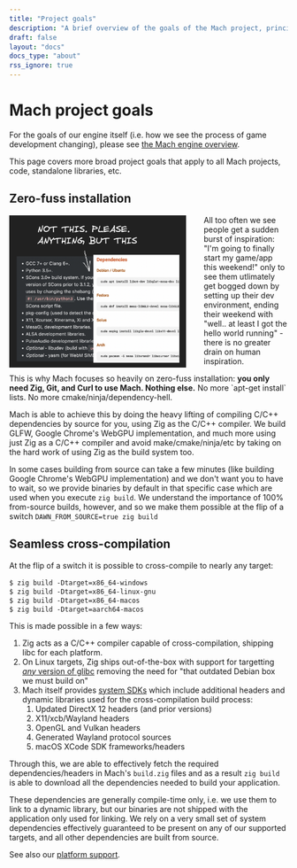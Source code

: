 ```yaml
---
title: "Project goals"
description: "A brief overview of the goals of the Mach project, principals we adhere to, etc."
draft: false
layout: "docs"
docs_type: "about"
rss_ignore: true
---
```


# Mach project goals

For the goals of our engine itself (i.e. how we see the process of game development changing), please see [the Mach engine overview](../../engine).

This page covers more broad project goals that apply to all Mach projects, code, standalone libraries, etc.

## Zero-fuss installation

<div>
    <img alt="no more apt-get install" src="/img/not-this-anything-but-this.png" style="width: 20rem; float: left; padding-right: 2rem;"></img>
    <p>All too often we see people get a sudden burst of inspiration: "I'm going to finally start my game/app this weekend!" only to see them utlimately get bogged down by setting up their dev environment, ending their weekend with "well.. at least I got the hello world running" - there is no greater drain on human inspiration.</p>
    <p>This is why Mach focuses so heavily on zero-fuss installation: <strong>you only need Zig, Git, and Curl to use Mach. Nothing else.</strong> No more `apt-get install` lists. No more cmake/ninja/dependency-hell.</p>
</div>

Mach is able to achieve this by doing the heavy lifting of compiling C/C++ dependencies by source for you, using Zig as the C/C++ compiler. We build GLFW, Google Chrome's WebGPU implementation, and much more using just Zig as a C/C++ compiler and avoid make/cmake/ninja/etc by taking on the hard work of using Zig as the build system too.

In some cases building from source can take a few minutes (like building Google Chrome's WebGPU implementation) and we don't want you to have to wait, so we provide binaries by default in that specific case which are used when you execute `zig build`. We understand the importance of 100% from-source builds, however, and so we make them possible at the flip of a switch `DAWN_FROM_SOURCE=true zig build`

## Seamless cross-compilation

At the flip of a switch it is possible to cross-compile to nearly any target:

```
$ zig build -Dtarget=x86_64-windows
$ zig build -Dtarget=x86_64-linux-gnu
$ zig build -Dtarget=x86_64-macos
$ zig build -Dtarget=aarch64-macos
```

This is made possible in a few ways:

1. Zig acts as a C/C++ compiler capable of cross-compilation, shipping libc for each platform.
2. On Linux targets, Zig ships out-of-the-box with support for targetting [_any_ version of glibc](https://github.com/ziglang/glibc-abi-tool/) removing the need for "that outdated Debian box we must build on"
3. Mach itself provides [system SDKs](https://github.com/hexops/mach-system-sdk) which include additional headers and dynamic libraries used for the cross-compilation build process:
   1. Updated DirectX 12 headers (and prior versions)
   2. X11/xcb/Wayland headers
   3. OpenGL and Vulkan headers
   4. Generated Wayland protocol sources
   5. macOS XCode SDK frameworks/headers

Through this, we are able to effectively fetch the required dependencies/headers in Mach's `build.zig` files and as a result `zig build` is able to download all the dependencies needed to build your application.

These dependencies are generally compile-time only, i.e. we use them to link to a dynamic library, but our binaries are not shipped with the application only used for linking. We rely on a very small set of system dependencies effectively guaranteed to be present on any of our supported targets, and all other dependencies are built from source.

See also our [platform support](../platforms).

